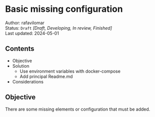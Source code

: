 # Basic missing configuration
Author: rafavilomar  
Status: `Draft` *[Draft, Developing, In review, Finished]*  
Last updated: 2024-05-01

## Contents
- Objective
- Solution
    - Use environment variables with docker-compose
    - Add principal Readme.md
- Considerations

## Objective

There are some missing elements or configuration that must be added. 